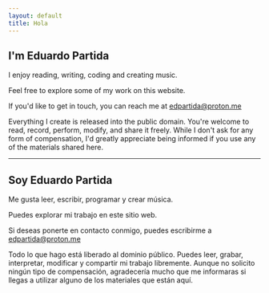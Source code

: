 ```yaml
---
layout: default
title: Hola
---
```



## I'm Eduardo Partida

I enjoy reading, writing, coding and creating music.

Feel free to explore some of my work on this website.

If you'd like to get in touch, you can reach me at edpartida@proton.me

Everything I create is released into the public domain. You're welcome to read, record, perform, modify, and share it freely. While I don't ask for any form of compensation, I'd greatly appreciate being informed if you use any of the materials shared here.

***

## Soy Eduardo Partida

Me gusta leer, escribir, programar y crear música.

Puedes explorar mi trabajo en este sitio web.

Si deseas ponerte en contacto conmigo, puedes escribirme a edpartida@proton.me

Todo lo que hago está liberado al dominio público. Puedes leer, grabar, interpretar, modificar y compartir mi trabajo libremente. Aunque no solicito ningún tipo de compensación, agradecería mucho que me informaras si llegas a utilizar alguno de los materiales que están aquí.

